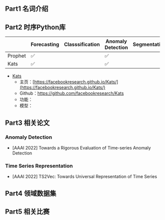 <!-- 时间序列 -->
<!-- 本文整理了时间序列的知识点 -->
<!-- 2022-01-08 -->
<!-- <a target="_blank" href="https://www.zhihu.com/people/finlayliu">阿水</a>, <a target="_blank" href="https://www.zhihu.com/people/wang-he-13-93">鱼遇雨欲语与余</a>-->
<!--  -->


## Part1 名词介绍

## Part2 时序Python库

|         | Forecasting | Classsification | Anomaly Detection | Segmentation | Time Feature |
| ------- | ----------- | --------------- | ----------------- | ------------ | ------------ |
| Prophet | ✅           |                 | ✅                 |              |              |
| Kats    | ✅           |                 | ✅                 |              | ✅            |




- [Kats](https://facebookresearch.github.io/Kats/)
    - 主页：[https://facebookresearch.github.io/Kats/](https://facebookresearch.github.io/Kats/)
    - Github：https://github.com/facebookresearch/Kats
    - 功能：
    - 模型：

## Part3 相关论文

### Anomaly Detection

- [AAAI 2022] Towards a Rigorous Evaluation of Time-series Anomaly Detection

### Time Series Representation

- [AAAI 2022] TS2Vec: Towards Universal Representation of Time Series

## Part4 领域数据集

## Part5 相关比赛